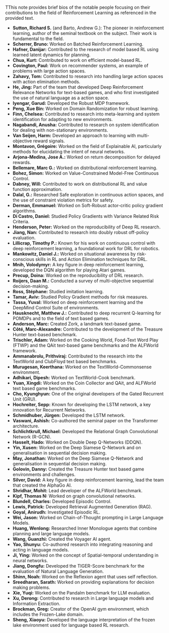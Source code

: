 TThis note provides brief bios of the notable people focusing on their contributions to the field of Reinforcement Learning as referenced in the provided text.

- **Sutton, Richard S.** (and Barto, Andrew G.): The pioneer in reinforcement learning, author of the seminal textbook on the subject. Their work is fundamental to the field.
- **Scherrer, Bruno:** Worked on Batched Reinforcement Learning.
- **Hafner, Danijar:** Contributed to the research of model based RL using learned latent dynamics for planning.
- **Chua, Kurt:** Contributed to work on efficient model-based RL.
- **Covington, Paul:** Work on recommender systems, an example of problems with large action spaces.
- **Zahavy, Tom:** Contributed to research into handling large action spaces with action elimination methods.
- **He, Jing:** Part of the team that developed Deep Reinforcement Relevance Networks for text-based games, and who first investigated the use of natural language as a action space.
- **Iyengar, Garud:** Developed the Robust MDP framework.
- **Peng, Xue Bin:** Worked on Domain Randomization for robust learning.
- **Finn, Chelsea:** Contributed to research into meta-learning and system identification for adapting to new environments.
- **Nagabandi, Anusha:** Contributed to research on system identification for dealing with non-stationary environments.
- **Van Seijen, Harm:** Developed an approach to learning with multi-objective reward signals.
- **Montavon, Grégoire:** Worked on the field of Explainable AI, particularly methods for elucidating the intent of neural networks.
- **Arjona-Medina, Jose A.:** Worked on return decomposition for delayed rewards.
- **Bellemare, Marc G.:** Worked on distributional reinforcement learning.
- **Bohez, Simon:** Worked on Value-Constrained Model-Free Continuous Control.
- **Dabney, Will:** Contributed to work on distributional RL and value function approximation.
- **Dalal, G.:** Researched Safe exploration in continuous action spaces, and the use of constraint violation metrics for safety.
- **Derman, Emmanuel:** Worked on Soft-Robust actor-critic policy gradient algorithms.
- **Di Castro, Daniel:** Studied Policy Gradients with Variance Related Risk Criteria.
- **Henderson, Peter:** Worked on the reproducibility of Deep RL research.
- **Jiang, Nan:** Contributed to research into doubly robust off-policy evaluation.
- **Lillicrap, Timothy P.:** Known for his work on continuous control with deep reinforcement learning, a foundational work for DRL for robotics.
- **Mankowitz, Daniel J.:** Worked on situational awareness by risk-conscious skills in RL and Action Elimination techniques for DRL.
- **Mnih, Volodymyr:** A key figure in deep reinforcement learning, developed the DQN algorithm for playing Atari games.
- **Precup, Doina:** Worked on the reproducibility of DRL research.
- **Roijers, Daan M.:** Conducted a survey of multi-objective sequential decision-making.
- **Ross, Stéphane:** Studied imitation learning.
- **Tamar, Aviv:** Studied Policy Gradient methods for risk measures.
- **Tassa, Yuval:** Worked on deep reinforcement learning and the DeepMind Control Suite of environments.
- **Hausknecht, Matthew J.:** Contributed to deep recurrent Q-learning for POMDPs and to the field of text based games.
- **Anderson, Marc:** Created Zork, a landmark text-based game.
- **Côté, Marc-Alexandre:** Contributed to the development of the Treasure Hunter text-based benchmark.
- **Trischler, Adam:** Worked on the Cooking World, Food-Text Word Play (FTWP) and the QAit text-based game benchmarks and the ALFWorld framework.
- **Ammanabrolu, Prithviraj:** Contributed to the research into the TextWorld and ClubFloyd text based benchmarks.
- **Murugesan, Keerthana:** Worked on the TextWorld-Commonsense environment.
- **Adhikari, Dipesh:** Worked on TextWorld-Cook benchmark.
- **Yuan, Xingdi:** Worked on the Coin Collector and QAit, and ALFWorld text based game benchmarks.
- **Cho, Kyunghyun:** One of the original developers of the Gated Recurrent Unit (GRU).
- **Hochreiter, Sepp:** Known for developing the LSTM network, a key innovation for Recurrent Networks.
- **Schmidhuber, Jürgen:** Developed the LSTM network.
- **Vaswani, Ashish:** Co-authored the seminal paper on the Transformer architecture.
- **Schlichtkrull, Michael:** Developed the Relational Graph Convolutional Network (R-GCN).
- **Hasselt, Hado:** Worked on Double Deep Q-Networks (DDQN).
- **Yin, Xusen:** Worked on the Deep Siamese Q-Network and on generalisation in sequential decision making.
- **May, Jonathan:** Worked on the Deep Siamese Q-Network and generalisation in sequential decision making.
- **Golovin, Danny:** Created the Treasure Hunter text based game environments and challenges.
- **Silver, David:** A key figure in deep reinforcement learning, lead the team that created the AlphaGo AI.
- **Shridhar, Mohit:** Lead developer of the ALFWorld benchmark.
- **Kipf, Thomas N:** Worked on graph convolutional networks.
- **Blundell, Charles:** Developed Episodic Control.
- **Lewis, Patrick:** Developed Retrieval Augmented Generation (RAG).
- **Goyal, Anirudh:** Investigated Episodic RL.
- **Wei, Jason:** Worked on Chain-of-Thought prompting in Large Language Models.
- **Huang, Wenlong:** Researched Inner Monologue agents that combine planning and large language models.
- **Wang, Guanzhi:** Created the Voyager AI agent.
- **Yao, Shunyu:** Co-authored research into integrating reasoning and acting in language models.
- **Ji, Ying:** Worked on the concept of Spatial-temporal understanding in neural networks.
- **Jiang, Dongfu:** Developed the TIGER-Score benchmark for the evaluation of Natural Language Generation.
- **Shinn, Noah:** Worked on the Reflexion agent that uses self reflection.
- **Sreedharan, Sarath:** Worked on providing explanations for decision making problems.
- **Xie, Yuqi:** Worked on the Pandalm benchmark for LLM evaluation.
- **Xu, Derong:** Contributed to research in Large language models and Information Extraction.
- **Brockman, Greg:** Creator of the OpenAI gym environment, which includes the Frozen-Lake domain.
- **Sheng, Xiaoyu:** Developed the language interpretation of the frozen lake environment used for language based RL research.